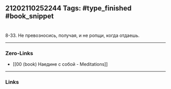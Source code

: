 21202110252244
Tags: #type_finished #book_snippet 
---
# 

 8-33. Не превозносись, получая, и не ропщи, когда отдаешь. 

---
### Zero-Links
 - [[00 (book) Наедине с собой - Meditations]]
---
### Links

